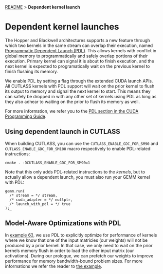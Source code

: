 [README](../../README.md#documentation) > **Dependent kernel launch**

# Dependent kernel launches

The Hopper and Blackwell architectures supports a new feature through which two kernels in the same stream can
overlap their execution, named 
[Programmatic Dependent Launch (PDL)](https://docs.nvidia.com/cuda/cuda-c-programming-guide/index.html#programmatic-dependent-launch-and-synchronization).
This allows kernels with conflict in global memory to programmatically and safely overlap portions
of their execution. Primary kernel can signal it is about to finish execution, and the next kernel is expected to 
programatically wait on the previous kernel to finish flushing its memory.

We enable PDL by setting a flag through the extended CUDA launch APIs. All CUTLASS kernels with PDL support
will wait on the prior kernel to flush its output to memory and signal the next kernel to start. This means
they can safely be dropped in with any other set of kernels using PDL as long as they also adhear to waiting on
the prior to flush its memory as well. 

For more information, we refer you to the [PDL section in the CUDA Programming Guide](https://docs.nvidia.com/cuda/cuda-c-programming-guide/index.html#programmatic-dependent-launch-and-synchronization).

## Using dependent launch in CUTLASS

When building CUTLASS, you can use the `CUTLASS_ENABLE_GDC_FOR_SM90` and `CUTLASS_ENABLE_GDC_FOR_SM100` macro 
respectively to enable PDL-related instructions:

```
cmake . -DCUTLASS_ENABLE_GDC_FOR_SM90=1
```

Note that this only adds PDL-related instructions to the _kernels_, but to actually allow a dependent
launch, you must also run your GEMM kernel with PDL:

```
gemm.run(
  /* stream = */ stream,
  /* cuda_adapter = */ nullptr,
  /* launch_with_pdl = */ true
);_
```
## Model-Aware Optimizations with PDL

In [example 63](../../examples/63_hopper_gemm_with_weight_prefetch/README.md), we use PDL to explicitly optimize for 
performance of kernels where we know that one of the input matricies (our weights) will not be produced by a prior 
kernel. In that case, we only need to wait on the prior kernels memory flush in order to load the other input matrix 
(our activations). During our prologue, we can prefetch our weights to improve performance for memory bandwidth-bound
problem sizes. For more informations we refer the reader to [the example](../../examples/63_hopper_gemm_with_weight_prefetch/README.md).
